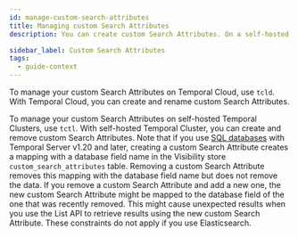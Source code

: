```yaml
---
id: manage-custom-search-attributes
title: Managing custom Search Attributes
description: You can create custom Search Attributes. On a self-hosted Temporal Cluster, you can remove them; on Temporal Cloud, you can rename them.

sidebar_label: Custom Search Attributes
tags:
  - guide-context
---
```


To manage your custom Search Attributes on Temporal Cloud, use `tcld`.
With Temporal Cloud, you can create and rename custom Search Attributes.

To manage your custom Search Attributes on self-hosted Temporal Clusters, use `tctl`. With self-hosted Temporal Cluster, you can create and remove custom Search Attributes.
Note that if you use [SQL databases](/self-hosted/how-to-set-up-visibility-in-a-temporal-cluster) with Temporal Server v1.20 and later, creating a custom Search Attribute creates a mapping with a database field name in the Visibility store `custom_search_attributes` table.
Removing a custom Search Attribute removes this mapping with the database field name but does not remove the data.
If you remove a custom Search Attribute and add a new one, the new custom Search Attribute might be mapped to the database field of the one that was recently removed.
This might cause unexpected results when you use the List API to retrieve results using the new custom Search Attribute.
These constraints do not apply if you use Elasticsearch.
